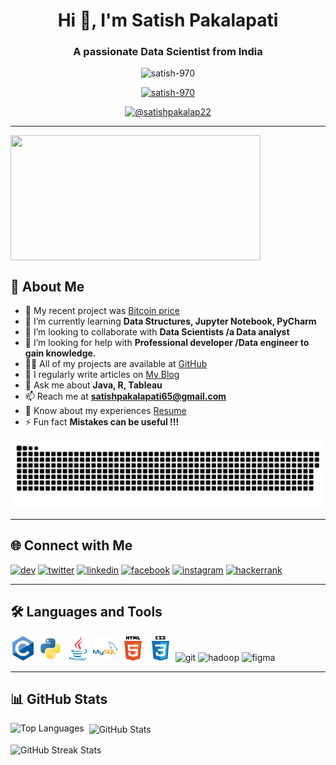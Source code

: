 <h1 align="center">Hi 👋, I'm Satish Pakalapati</h1>
<h3 align="center">A passionate Data Scientist from India</h3>

<p align="center">
  <img src="https://komarev.com/ghpvc/?username=satish-970&label=Profile%20views&color=0e75b6&style=flat" alt="satish-970" />
</p>

<p align="center">
  <a href="https://github.com/ryo-ma/github-profile-trophy">
    <img src="https://github-profile-trophy.vercel.app/?username=satish-970" alt="satish-970" />
  </a>
</p>

<p align="center">
  <a href="https://twitter.com/@satishpakalap22" target="blank">
    <img src="https://img.shields.io/twitter/follow/@satishpakalap22?logo=twitter&style=for-the-badge" alt="@satishpakalap22" />
  </a>
</p>

---
<div style="display: flex; justify-content: space-between; align-items: center;">
  <img src="https://user-images.githubusercontent.com/74038190/212748830-4c709398-a386-4761-84d7-9e10b98fbe6e.gif" width="400" height="200" align="right">
</div>

## 🚀 About Me
- 🔭 My recent project was [Bitcoin price](https://github.com/Satish-970/Bitcoin-price)
- 🌱 I’m currently learning **Data Structures, Jupyter Notebook, PyCharm**
- 👯 I’m looking to collaborate with **Data Scientists /a Data analyst**
- 🤝 I’m looking for help with **Professional developer /Data engineer to gain knowledge.**
- 👨‍💻 All of my projects are available at [GitHub](https://github.com/Satish-970)
- 📝 I regularly write articles on [My Blog](https://satishportfolio.blogspot.com/)
- 💬 Ask me about **Java, R, Tableau**
- 📫 Reach me at **satishpakalapati65@gmail.com**
- 📄 Know about my experiences [Resume](https://drive.google.com/file/d/1Nj362b0dPpk_28A42usagxcP4SF08v8i/view?usp=drivesdk)
- ⚡ Fun fact **Mistakes can be useful !!!**



<picture>
  <source media="(prefers-color-scheme: dark)" srcset="https://raw.githubusercontent.com/Satish-970/Satish-970/output/github-snake-dark.svg" />
  <source media="(prefers-color-scheme: light)" srcset="https://raw.githubusercontent.com/Satish-970/Satish-970/output/github-snake.svg" />
  <img alt="github-snake" src="https://raw.githubusercontent.com/Satish-970/Satish-970/output/github-snake.svg" />
</picture>

---

## 🌐 Connect with Me
<p align="left">
  <a href="https://dev.to/@satish970" target="blank"><img src="https://raw.githubusercontent.com/rahuldkjain/github-profile-readme-generator/master/src/images/icons/Social/devto.svg" alt="dev" height="30" width="40" /></a>
  <a href="https://twitter.com/@satishpakalap22" target="blank"><img src="https://raw.githubusercontent.com/rahuldkjain/github-profile-readme-generator/master/src/images/icons/Social/twitter.svg" alt="twitter" height="30" width="40" /></a>
  <a href="https://linkedin.com/in/satishpakalapati" target="blank"><img src="https://raw.githubusercontent.com/rahuldkjain/github-profile-readme-generator/master/src/images/icons/Social/linked-in-alt.svg" alt="linkedin" height="30" width="40" /></a>
  <a href="https://fb.com/satishpakalapati" target="blank"><img src="https://raw.githubusercontent.com/rahuldkjain/github-profile-readme-generator/master/src/images/icons/Social/facebook.svg" alt="facebook" height="30" width="40" /></a>
  <a href="https://instagram.com/satishchoudary993" target="blank"><img src="https://raw.githubusercontent.com/rahuldkjain/github-profile-readme-generator/master/src/images/icons/Social/instagram.svg" alt="instagram" height="30" width="40" /></a>
  <a href="https://www.hackerrank.com/satishpakalapat1" target="blank"><img src="https://raw.githubusercontent.com/rahuldkjain/github-profile-readme-generator/master/src/images/icons/Social/hackerrank.svg" alt="hackerrank" height="30" width="40" /></a>
</p>

---

## 🛠️ Languages and Tools
<p align="left">
  <img src="https://raw.githubusercontent.com/devicons/devicon/master/icons/c/c-original.svg" alt="c" width="40" height="40"/>
  <img src="https://raw.githubusercontent.com/devicons/devicon/master/icons/python/python-original.svg" alt="python" width="40" height="40"/>
  <img src="https://raw.githubusercontent.com/devicons/devicon/master/icons/java/java-original.svg" alt="java" width="40" height="40"/>
  <img src="https://raw.githubusercontent.com/devicons/devicon/master/icons/mysql/mysql-original-wordmark.svg" alt="mysql" width="40" height="40"/>
  <img src="https://raw.githubusercontent.com/devicons/devicon/master/icons/html5/html5-original-wordmark.svg" alt="html5" width="40" height="40"/>
  <img src="https://raw.githubusercontent.com/devicons/devicon/master/icons/css3/css3-original-wordmark.svg" alt="css3" width="40" height="40"/>
  <img src="https://www.vectorlogo.zone/logos/git-scm/git-scm-icon.svg" alt="git" width="40" height="40"/>
  <img src="https://www.vectorlogo.zone/logos/apache_hadoop/apache_hadoop-icon.svg" alt="hadoop" width="40" height="40"/>
  <img src="https://www.vectorlogo.zone/logos/figma/figma-icon.svg" alt="figma" width="40" height="40"/>
</p>

---

## 📊 GitHub Stats
<p>
  <img align="left" src="https://github-readme-stats.vercel.app/api/top-langs?username=satish-970&show_icons=true&locale=en&layout=compact" alt="Top Languages" />
</p>

<p>&nbsp;
  <img align="center" src="https://github-readme-stats.vercel.app/api?username=satish-970&show_icons=true&locale=en" alt="GitHub Stats" />
</p>

<p>
  <img align="center" src="https://github-readme-streak-stats.herokuapp.com/?user=satish-970&" alt="GitHub Streak Stats" />
</p>

